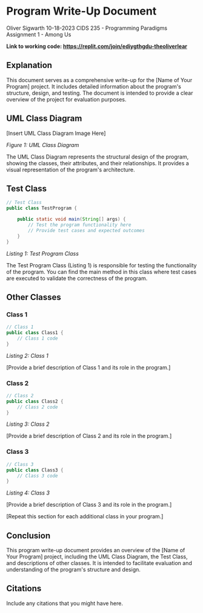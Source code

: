 # Program Write-Up Document

Oliver Sigwarth
10-18-2023
CIDS 235 - Programming Paradigms
Assignment 1 - Among Us

**Link to working code: https://replit.com/join/ediygthgdu-theoliverlear**

## Explanation

This document serves as a comprehensive write-up for the 
[Name of Your Program] project. It includes detailed information about the 
program's structure, design, and testing. The document is intended to provide
a clear overview of the project for evaluation purposes.

## UML Class Diagram

[Insert UML Class Diagram Image Here]

*Figure 1: UML Class Diagram*

The UML Class Diagram represents the structural design of the program, showing
the classes, their attributes, and their relationships. It provides a visual
representation of the program's architecture.

## Test Class

```java
// Test Class
public class TestProgram {

    public static void main(String[] args) {
        // Test the program functionality here
        // Provide test cases and expected outcomes
    }
}
```

*Listing 1: Test Program Class*

The Test Program Class (Listing 1) is responsible for testing the
functionality of the program. You can find the main method in this class where
test cases are executed to validate the correctness of the program.

## Other Classes

### Class 1

```java
// Class 1
public class Class1 {
    // Class 1 code
}
```

*Listing 2: Class 1*

[Provide a brief description of Class 1 and its role in the program.]

### Class 2

```java
// Class 2
public class Class2 {
    // Class 2 code
}
```

*Listing 3: Class 2*

[Provide a brief description of Class 2 and its role in the program.]

### Class 3

```java
// Class 3
public class Class3 {
    // Class 3 code
}
```

*Listing 4: Class 3*

[Provide a brief description of Class 3 and its role in the program.]

[Repeat this section for each additional class in your program.]

## Conclusion

This program write-up document provides an overview of the 
[Name of Your Program] project, including the UML Class Diagram, the Test 
Class, and descriptions of other classes. It is intended to facilitate 
evaluation and understanding of the program's structure and design.

## Citations

Include any citations that you might have here. 